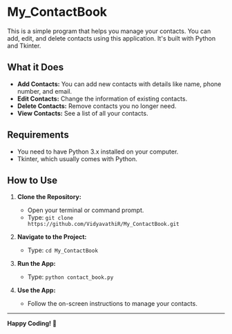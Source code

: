 # My_ContactBook

This is a simple program that helps you manage your contacts. You can add, edit, and delete contacts using this application. It's built with Python and Tkinter.

## What it Does

- **Add Contacts:** You can add new contacts with details like name, phone number, and email.
- **Edit Contacts:** Change the information of existing contacts.
- **Delete Contacts:** Remove contacts you no longer need.
- **View Contacts:** See a list of all your contacts.

## Requirements

- You need to have Python 3.x installed on your computer.
- Tkinter, which usually comes with Python.

## How to Use

1. **Clone the Repository:**
    - Open your terminal or command prompt.
    - Type: `git clone https://github.com/VidyavathiR/My_ContactBook.git`

2. **Navigate to the Project:**
    - Type: `cd My_ContactBook`

3. **Run the App:**
    - Type: `python contact_book.py`

4. **Use the App:**
    - Follow the on-screen instructions to manage your contacts.
  
---

**Happy Coding! 🚀**





